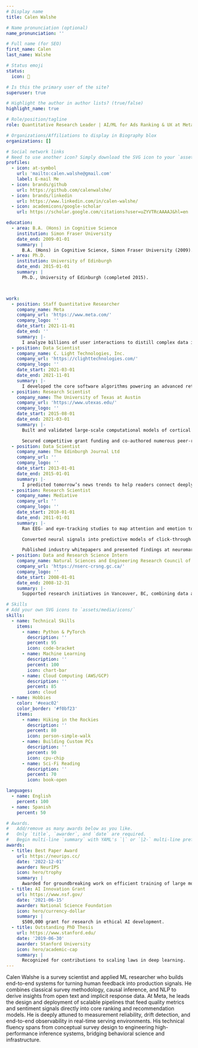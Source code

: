 ```yaml
---
# Display name
title: Calen Walshe

# Name pronunciation (optional)
name_pronunciation: ''

# Full name (for SEO)
first_name: Calen
last_name: Walshe

# Status emoji
status:
  icon: 🚀

# Is this the primary user of the site?
superuser: true

# Highlight the author in author lists? (true/false)
highlight_name: true

# Role/position/tagline
role: Quantitative Research Leader | AI/ML for Ads Ranking & UX at Meta

# Organizations/Affiliations to display in Biography blox
organizations: []

# Social network links
# Need to use another icon? Simply download the SVG icon to your `assets/media/icons/` folder.
profiles:
  - icon: at-symbol
    url: 'mailto:calen.walshe@gmail.com'
    label: E-mail Me
  - icon: brands/github
    url: https://github.com/calenwalshe/
  - icon: brands/linkedin
    url: https://www.linkedin.com/in/calen-walshe/
  - icon: academicons/google-scholar
    url: https://scholar.google.com/citations?user=uZYVTRcAAAAJ&hl=en

education:
  - area: B.A. (Hons) in Cognitive Science
    institution: Simon Fraser University
    date_end: 2009-01-01
    summary: |
      B.A. (Hons) in Cognitive Science, Simon Fraser University (2009).
  - area: Ph.D.
    institution: University of Edinburgh
    date_end: 2015-01-01
    summary: |
      Ph.D., University of Edinburgh (completed 2015).



work:
  - position: Staff Quantitative Researcher
    company_name: Meta
    company_url: 'https://www.meta.com/'
    company_logo: ''
    date_start: 2021-11-01
    date_end: ''
    summary: |-
      I analyze billions of user interactions to distill complex data into clear, actionable product strategies. My expertise lies in transforming large-scale data insights directly into impactful product decisions.
  - position: Data Scientist
    company_name: C. Light Technologies, Inc.
    company_url: 'https://clighttechnologies.com/'
    company_logo: ''
    date_start: 2021-03-01
    date_end: 2021-11-01
    summary: |-
      I developed the core software algorithms powering an advanced retinal scanning system, enabling accurate detection and filtering of low-quality medical images. My work directly enhanced the device’s diagnostic precision and reliability.
  - position: Research Scientist
    company_name: The University of Texas at Austin
    company_url: 'https://www.utexas.edu/'
    company_logo: ''
    date_start: 2015-08-01
    date_end: 2021-03-01
    summary: |-
      Built and validated large-scale computational models of cortical circuits to probe memory, attention, and decision-making.

      Secured competitive grant funding and co-authored numerous peer-reviewed publications and conference presentations that advanced the field of cognitive neuroscience.
  - position: Data Scientist
    company_name: The Edinburgh Journal Ltd
    company_url: ''
    company_logo: ''
    date_start: 2013-01-01
    date_end: 2015-01-01
    summary: |-
      I predicted tomorrow’s news trends to help readers connect deeply with their city. By building analytics that anticipated demand, my work directly boosted the Journal’s readership.
  - position: Research Scientist
    company_name: Mediative
    company_url: ''
    company_logo: ''
    date_start: 2010-01-01
    date_end: 2011-01-01
    summary: |-
      Ran EEG- and eye-tracking studies to map attention and emotion to ad performance and in-store behavior.

      Converted neural signals into predictive models of click-through and purchase intent, shaping campaign and site-design decisions for major retail and tech clients.

      Published industry whitepapers and presented findings at neuromarketing conferences, elevating Mediative’s market profile.
  - position: Data and Research Science Intern
    company_name: Natural Sciences and Engineering Research Council of Canada (NSERC)
    company_url: 'https://nserc-crsng.gc.ca/'
    company_logo: ''
    date_start: 2008-01-01
    date_end: 2008-12-31
    summary: |-
      Supported research initiatives in Vancouver, BC, combining data analysis with experimental design to advance scientific discovery.

# Skills
# Add your own SVG icons to `assets/media/icons/`
skills:
  - name: Technical Skills
    items:
      - name: Python & PyTorch
        description: ''
        percent: 95
        icon: code-bracket
      - name: Machine Learning
        description: ''
        percent: 100
        icon: chart-bar
      - name: Cloud Computing (AWS/GCP)
        description: ''
        percent: 85
        icon: cloud
  - name: Hobbies
    color: '#eeac02'
    color_border: '#f0bf23'
    items:
      - name: Hiking in the Rockies
        description: ''
        percent: 80
        icon: person-simple-walk
      - name: Building Custom PCs
        description: ''
        percent: 90
        icon: cpu-chip
      - name: Sci-Fi Reading
        description: ''
        percent: 70
        icon: book-open

languages:
  - name: English
    percent: 100
  - name: Spanish
    percent: 50

# Awards.
#   Add/remove as many awards below as you like.
#   Only `title`, `awarder`, and `date` are required.
#   Begin multi-line `summary` with YAML's `|` or `|2-` multi-line prefix and indent 2 spaces below.
awards:
  - title: Best Paper Award
    url: https://neurips.cc/
    date: '2022-12-01'
    awarder: NeurIPS
    icon: hero/trophy
    summary: |
      Awarded for groundbreaking work on efficient training of large models.
  - title: AI Innovation Grant
    url: https://www.nsf.gov/
    date: '2021-06-15'
    awarder: National Science Foundation
    icon: hero/currency-dollar
    summary: |
      $500,000 grant for research in ethical AI development.
  - title: Outstanding PhD Thesis
    url: https://www.stanford.edu/
    date: '2019-06-30'
    awarder: Stanford University
    icon: hero/academic-cap
    summary: |
      Recognized for contributions to scaling laws in deep learning.
---
```


Calen Walshe is a survey scientist and applied ML researcher who builds end-to-end systems for turning human feedback into production signals. He combines classical survey methodology, causal inference, and NLP to derive insights from open text and implicit response data. At Meta, he leads the design and deployment of scalable pipelines that feed quality metrics and sentiment signals directly into core ranking and recommendation models. He is deeply attuned to measurement reliability, drift detection, and end-to-end observability in real-time serving environments. His technical fluency spans from conceptual survey design to engineering high-performance inference systems, bridging behavioral science and infrastructure.

